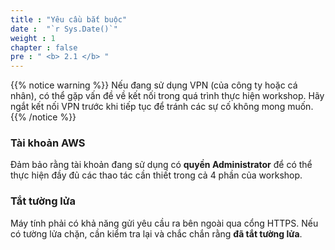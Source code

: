 ```yaml
---
title : "Yêu cầu bắt buộc"
date :  "`r Sys.Date()`" 
weight : 1 
chapter : false
pre : " <b> 2.1 </b> "
---
```


{{% notice warning %}}
Nếu đang sử dụng VPN (của công ty hoặc cá nhân), có thể gặp vấn đề về kết nối trong quá trình thực hiện workshop. Hãy ngắt kết nối VPN trước khi tiếp tục để tránh các sự cố không mong muốn.
{{% /notice %}}

### Tài khoản AWS
Đảm bảo rằng tài khoản đang sử dụng có **quyền Administrator** để có thể thực hiện đầy đủ các thao tác cần thiết trong cả 4 phần của workshop.

### Tắt tường lửa
Máy tính phải có khả năng gửi yêu cầu ra bên ngoài qua cổng HTTPS. Nếu có tường lửa chặn, cần kiểm tra lại và chắc chắn rằng **đã tắt tường lửa**.